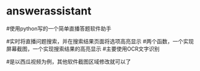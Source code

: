 # answerassistant
#使用python写的一个简单直播答题软件助手

#实时将直播问题搜索，并在搜索结果页面将选项高亮显示
#两个函数，一个实现屏幕截图，一个实现搜索结果的高亮显示
#主要使用OCR文字识别

#是以西瓜视频为例，其他软件截图区域修改就可以了
